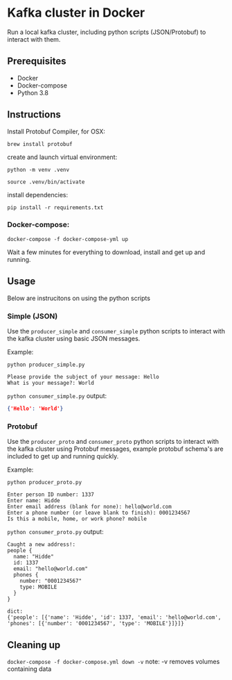 Kafka cluster in Docker
===
Run a local kafka cluster, including python scripts (JSON/Protobuf) to interact with them.

## Prerequisites
- Docker
- Docker-compose
- Python 3.8

## Instructions
Install Protobuf Compiler, for OSX: 

`brew install protobuf`


create and launch virtual environment:

`python -m venv .venv`

`source .venv/bin/activate`


install dependencies:

`pip install -r requirements.txt`


### Docker-compose:
`docker-compose -f docker-compose-yml up`

Wait a few minutes for everything to download, install and get up and running.

## Usage
Below are instrucitons on using the python scripts
### Simple (JSON)
Use the `producer_simple` and `consumer_simple` python scripts to interact with the kafka cluster using basic JSON messages. 

Example:

`python producer_simple.py`

```
Please provide the subject of your message: Hello
What is your message?: World
```

`python consumer_simple.py` 
output:

```json
{'Hello': 'World'}
```

### Protobuf
Use the `producer_proto` and `consumer_proto` python scripts to interact with the kafka cluster using Protobuf messages, example protobuf schema's are included to get up and running quickly.

Example:

`python producer_proto.py`

```
Enter person ID number: 1337
Enter name: Hidde
Enter email address (blank for none): hello@world.com
Enter a phone number (or leave blank to finish): 0001234567
Is this a mobile, home, or work phone? mobile
```

`python consumer_proto.py` 
output:

```
Caught a new address!: 
people {
  name: "Hidde"
  id: 1337
  email: "hello@world.com"
  phones {
    number: "0001234567"
    type: MOBILE
  }
}

dict:
{'people': [{'name': 'Hidde', 'id': 1337, 'email': 'hello@world.com', 'phones': [{'number': '0001234567', 'type': 'MOBILE'}]}]}
```

## Cleaning up
`docker-compose -f docker-compose.yml down -v`
note: -v removes volumes containing data
